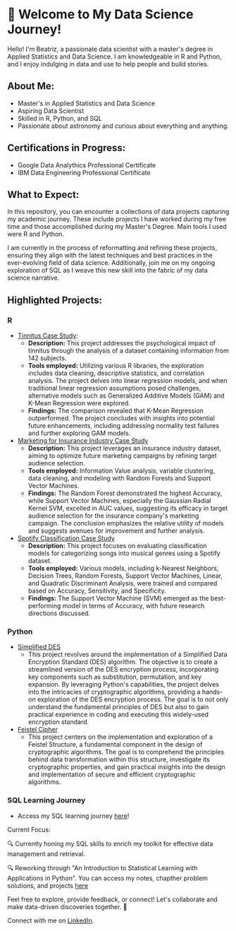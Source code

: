 # 🚀 Welcome to My Data Science Journey!

Hello! I'm Beatriz, a passionate data scientist with a master's degree in Applied Statistics and Data Science. I am knowledgeable in R and Python, and I enjoy indulging in data and use to help people and build stories.

## About Me:
- Master's in Applied Statistics and Data Science
- Aspiring Data Scientist
- Skilled in R, Python, and SQL
- Passionate about astronomy and curious about everything and anything.

## Certifications in Progress:
- Google Data Analythics Professional Certificate
- IBM Data Engineering Professional Certificate

## What to Expect:
In this repository, you can encounter a collections of data projects capturing my academic journey. These include projects I have worked during my free time and those accomplished during my Master's Degree. Main tools I used were R and Python.

I am currently in the process of reformatting and refining these projects, ensuring they align with the latest techniques and best practices in the ever-evolving field of data science. Additionally, join me on my ongoing exploration of SQL as I weave this new skill into the fabric of my data science narrative.

## Highlighted Projects:

### R

- [Tinnitus Case Study](https://github.com/betyvelavi/data-portfolio/blob/main/Tinnitus%20Case%20Study.pdf):
  - **Description:** This project addresses the psychological impact of tinnitus through the analysis of a dataset containing information from 142 subjects. 
  - **Tools employed:** Utilizing various R libraries, the exploration includes data cleaning, descriptive statistics, and correlation analysis. The project delves into linear regression models, and when traditional linear regression assumptions posed challenges, alternative models such as Generalized Additive Models (GAM) and K-Mean Regression were explored.
  - **Findings:** The comparison revealed that K-Mean Regression outperformed. The project concludes with insights into potential future enhancements, including addressing normality test failures and further exploring GAM models.
- [Marketing for Insurance Industry Case Study](https://github.com/betyvelavi/data-portfolio/tree/main/Marketing%20for%20Insurance%20Case%20Study)
  - **Description:** This project leverages an insurance industry dataset, aiming to optimize future marketing campaigns by refining target audience selection.
  - **Tools employed:** Information Value analysis, variable clustering, data cleaning, and modeling with Random Forests and Support Vector Machines.
  - **Findings:** The Random Forest demonstrated the highest Accuracy, while Support Vector Machines, especially the Gaussian Radial Kernel SVM, excelled in AUC values, suggesting its efficacy in target audience selection for the insurance company's marketing campaign. The conclusion emphasizes the relative utility of models and suggests avenues for improvement and further analysis.
- [Spotify Classification Case Study](https://github.com/betyvelavi/data-portfolio/tree/main/Spotify%20Classification%20Study)
  - **Description:** This project focuses on evaluating classification models for categorizing songs into musical genres using a Spotify dataset.
  - **Tools employed:**  Various models, including k-Nearest Neighbors, Decision Trees, Random Forests, Support Vector Machines, Linear, and Quadratic Discriminant Analysis, were trained and compared based on Accuracy, Sensitivity, and Specificity. 
  - **Findings:** The Support Vector Machine (SVM) emerged as the best-performing model in terms of Accuracy, with future research directions discussed.
 
### Python
- [Simplified DES](https://github.com/betyvelavi/data-portfolio/blob/main/Simplified%20DES.ipynb)
  - This project revolves around the implementation of a Simplified Data Encryption Standard (DES) algorithm. The objective is to create a streamlined version of the DES encryption process, incorporating key components such as substitution, permutation, and key expansion. By leveraging Python's capabilities, the project delves into the intricacies of cryptographic algorithms, providing a hands-on exploration of the DES encryption process. The goal is to not only understand the fundamental principles of DES but also to gain practical experience in coding and executing this widely-used encryption standard.
- [Feistel Cipher](https://github.com/betyvelavi/data-portfolio/blob/main/Feistel%20Cipher.ipynb)
  - This project centers on the implementation and exploration of a Feistel Structure, a fundamental component in the design of cryptographic algorithms. The goal is to comprehend the principles behind data transformation within this structure, investigate its cryptographic properties, and gain practical insights into the design and implementation of secure and efficient cryptographic algorithms.
  
### SQL Learning Journey 
  - Access my SQL learning journey [here](https://github.com/betyvelavi/data-portfolio/tree/main/SQL%20Self%20Learning)!

Current Focus:

🔍 Currently honing my SQL skills to enrich my toolkit for effective data management and retrieval.

🔍 Reworking through "An Introduction to Statistical Learning with Applications in Python". You can access my notes, chapther problem solutions, and projects [here](https://github.com/betyvelavi/ISL_python)

Feel free to explore, provide feedback, or connect! Let's collaborate and make data-driven discoveries together. 🚀

Connect with me on [LinkedIn](https://www.linkedin.com/in/beatrizgvela/).
